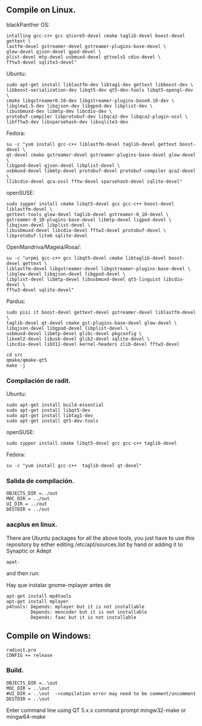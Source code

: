 Compile on Linux.
-----------------------------------
blackPanther OS:

    intalling gcc-c++ gcc qtcore5-devel cmake taglib-devel boost-devel gettext \
    lastfm-devel gstreamer-devel gstreamer-plugins-base-devel \
    glew-devel qjson-devel gpod-devel \
    plist-devel mtp-devel usbmuxd-devel qttools5 cdio-devel \
    fftw3-devel sqlite3-devel"

Ubuntu:

    sudo apt-get install liblastfm-dev libtag1-dev gettext libboost-dev \
    libboost-serialization-dev libqt5-dev qt5-dev-tools libqt5-opengl-dev \
    cmake libgstreamer0.10-dev libgstreamer-plugins-base0.10-dev \
    libglew1.5-dev libqjson-dev libgpod-dev libplist-dev \
    libusbmuxd-dev libmtp-dev libcdio-dev \
    protobuf-compiler libprotobuf-dev libqca2-dev libqca2-plugin-ossl \
    libfftw3-dev libsparsehash-dev libsqlite3-dev
    
    
Fedora:

    su -c "yum install gcc-c++ liblastfm-devel taglib-devel gettext boost-devel \
    qt-devel cmake gstreamer-devel gstreamer-plugins-base-devel glew-devel \
    libgpod-devel qjson-devel libplist-devel \
    usbmuxd-devel libmtp-devel protobuf-devel protobuf-compiler qca2-devel \
    llibcdio-devel qca-ossl fftw-devel sparsehash-devel sqlite-devel"
    
    
openSUSE:

    sudo zypper install cmake libqt5-devel gcc gcc-c++ boost-devel liblastfm-devel \
    gettext-tools glew-devel taglib-devel gstreamer-0_10-devel \
    gstreamer-0_10-plugins-base-devel libmtp-devel ligpod-devel \
    libqjson-devel libplist-devel \
    libusbmuxd-devel libcdio-devel fftw3-devel protobuf-devel \
    libprotobuf-lite6 sqlite-devel
    
    
OpenMandriva/Mageia/Rosa/:

    su -c "urpmi gcc-c++ gcc libqt5-devel cmake libtaglib-devel boost-devel gettext \
    liblastfm-devel libgstreamer-devel libgstreamer-plugins-base-devel \
    libglew-devel libqjson-devel libgpod-devel \
    libplist-devel libmtp-devel libusbmuxd-devel qt5-linguist libcdio-devel \
    fftw3-devel sqlite-devel"
    
    
Pardus:

    sudo pisi it boost-devel gettext-devel gstreamer-devel liblastfm-devel \
    taglib-devel qt-devel cmake gst-plugins-base-devel glew-devel \
    libqjson-devel libgpod-devel libplist-devel \
    usbmuxd-devel libmtp-devel glibc-devel pkgconfig \
    libxml2-devel libusb-devel glib2-devel sqlite-devel \
    libcdio-devel libX11-devel kernel-headers zlib-devel fftw3-devel
    
    cd src
    qmake/qmake-qt5
    make -j


### Compilación de radit.

Ubuntu:

    sudo apt-get install build-essential
    sudo apt-get install libqt5-dev 
    sudo apt-get install libtag1-dev 
    sudo apt-get install qt5-dev-tools 

openSUSE:

    sudo zypper install cmake libqt5-devel gcc gcc-c++ taglib-devel 

Fedora:

    su -c "yum install gcc-c++  taglib-devel qt-devel"
    
### Salida de compilación.

    OBJECTS_DIR =../out
    MOC_DIR = ../out
    UI_DIR = ../out
    DESTDIR = ../out


### aacplus en linux.

There are Ubuntu packages for all the above tools, you just have to use this repository by
either editing /etc/apt/sources.list by hand or adding it to Synaptic or Adept

    apat-

and then run:

Hay que instalar gnome-mplayer antes de

    apt-get install mp4tools
    apt-get install mplayer
    p4tools: Depends: mplayer but it is not installable
             Depends: mencoder but it is not installable
             Depends: faac but it is not installable


Compile on Windows:
---------------------

    radioit.pro
    CONFIG += release


### Build.

    OBJECTS_DIR =..\out
    MOC_DIR = ..\out
    #UI_DIR = ..\out  ->compilation error may need to be comment/uncomment
    DESTDIR = ..\out

Enter command line using
    QT 5.x.x command prompt
    mingw32-make
or
    mingw64-make


